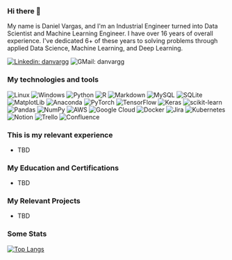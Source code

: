 ### Hi there 👋

My name is Daniel Vargas, and I'm an Industrial Engineer turned into Data Scientist and Machine Learning Engineer.
I have over 16 years of overall experience. I've dedicated 6+ of these years to solving problems through applied Data
Science, Machine Learning, and Deep Learning.

[//]: # (# TODO: add more to bio.)

[![Linkedin: danvargg](
https://img.shields.io/badge/-danvargg-blue?style=flat-square&logo=Linkedin&logoColor=white&link=linkedin.com/in/danvargg/
)](https://www.linkedin.com/in/danvargg/
)    ![GMail: danvargg](
https://img.shields.io/badge/Gmail-D14836?style=for-the-badge&logo=gmail&logoColor=white
)

[//]: # (# TODO: add email link)

### My technologies and tools

[//]: # (# TODO: sequence: linux, windows, python, r, markdown, flask, fastapi, postman, git, github, github actions, mysql, )

[//]: # (# sqlite, docker, aws, azure, gcp, heroku, opencv, numpy, matplotlib, scipy, spacy, pandas, sklearn, keras, tensorflow, pytorch, vscode, pycharm, )

[//]: # (# copilot, openai, jira, confluence, trello)

[//]: # (# TODO: change badges colors to match theme)

![Linux](
https://img.shields.io/badge/linux-3670A0?style=flat&logo=linux&logoColor=black
) ![Windows](
https://img.shields.io/badge/windows-3670A0?style=flat&logo=windows&logoColor=white
) ![Python](
https://img.shields.io/badge/python-3670A0?style=flat&logo=python&logoColor=ffdd54
) ![R](
https://img.shields.io/badge/r-%23276DC3.svg?style=flat&logo=r&logoColor=white
) ![Markdown](
https://img.shields.io/badge/markdown-%23000000.svg?style=flat&logo=markdown&logoColor=white
) ![MySQL](
https://img.shields.io/badge/mysql-%2300f.svg?style=flat&logo=mysql&logoColor=white
) ![SQLite](
https://img.shields.io/badge/sqlite-%2307405e.svg?style=flat&logo=sqlite&logoColor=white
) ![MatplotLib](
https://img.shields.io/badge/matplotlib-%2307405e.svg?style=flat&logo=matplotlib&logoColor=white
)
![Anaconda](https://img.shields.io/badge/Anaconda-%2344A833.svg?style=flat&logo=anaconda&logoColor=white
)  ![PyTorch](
https://img.shields.io/badge/PyTorch-%23EE4C2C.svg?style=flat&logo=PyTorch&logoColor=white
) ![TensorFlow](
https://img.shields.io/badge/TensorFlow-%23FF6F00.svg?style=flat&logo=TensorFlow&logoColor=white
) ![Keras](
https://img.shields.io/badge/Keras-%23D00000.svg?style=flat&logo=Keras&logoColor=white
) ![scikit-learn](
https://img.shields.io/badge/scikit--learn-%23F7931E.svg?style=flat&logo=scikit-learn&logoColor=white
)  ![Pandas](
https://img.shields.io/badge/pandas-%23150458.svg?style=flat&logo=pandas&logoColor=white
) ![NumPy](
https://img.shields.io/badge/numpy-%23013243.svg?style=flat&logo=numpy&logoColor=white
)
![AWS](
https://img.shields.io/badge/AWS-%23FF9900.svg?style=flat&logo=amazon-aws&logoColor=white
) ![Google Cloud](
https://img.shields.io/badge/Google%20Cloud-%234285F4.svg?style=flat&logo=google-cloud&logoColor=white
) ![Docker](
https://img.shields.io/badge/docker-%230db7ed.svg?style=flat&logo=docker&logoColor=white
) ![Jira](
https://img.shields.io/badge/jira-%230A0FFF.svg?style=flat&logo=jira&logoColor=white
) ![Kubernetes](
https://img.shields.io/badge/kubernetes-%23326ce5.svg?style=flat&logo=kubernetes&logoColor=white
) ![Notion](
https://img.shields.io/badge/Notion-%23000000.svg?style=flat&logo=notion&logoColor=white
) ![Trello](
https://img.shields.io/badge/Trello-%23026AA7.svg?style=flat&logo=Trello&logoColor=white
) ![Confluence](https://img.shields.io/badge/confluence-%23172BF4.svg?style=flat&logo=confluence&logoColor=white
)

### This is my relevant experience

- TBD

<!-- # TODO: link to full resume -->

### My Education and Certifications

- TBD

### My Relevant Projects

- TBD

### Some Stats

[![Top Langs](
https://github-readme-stats.vercel.app/api/top-langs/?username=danvargg&theme=dark&count_private=true
)](https://github.com/danvargg/github-readme-stats)

<!-- # TODO: fix starts card langs. top: py, sql, c++, jupyter. -->

